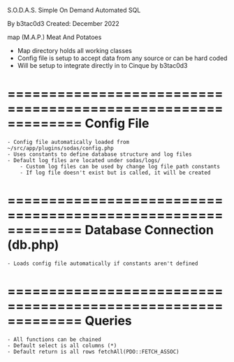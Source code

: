 S.O.D.A.S.
Simple On Demand Automated SQL

By b3tac0d3
Created: December 2022

map 
(M.A.P.)
Meat And Potatoes

- Map directory holds all working classes
- Config file is setup to accept data from any source or can be hard coded
- Will be setup to integrate directly in to Cinque by b3tac0d3

=============================================================
    Config File
=============================================================
    - Config file automatically loaded from ~/src/app/plugins/sodas/config.php
    - Uses constants to define database structure and log files
    - Default log files are located under sodas/logs/
        - Custom log files can be used by change log file path constants
        - If log file doesn't exist but is called, it will be created


=============================================================
    Database Connection (db.php)
=============================================================
    - Loads config file automatically if constants aren't defined

=============================================================
    Queries
=============================================================
    - All functions can be chained
    - Default select is all columns (*)
    - Default return is all rows fetchAll(PDO::FETCH_ASSOC)
